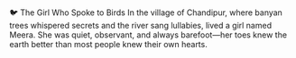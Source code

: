 🐦 The Girl Who Spoke to Birds
In the village of Chandipur, where banyan trees whispered secrets and the river sang lullabies, lived a girl named Meera. She was quiet, observant, and always barefoot—her toes knew the earth better than most people knew their own hearts.
